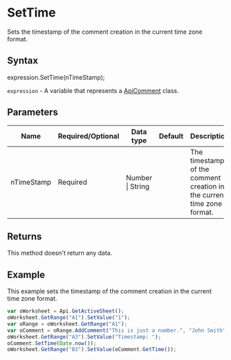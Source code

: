 # SetTime

Sets the timestamp of the comment creation in the current time zone format.

## Syntax

expression.SetTime(nTimeStamp);

`expression` - A variable that represents a [ApiComment](../ApiComment.md) class.

## Parameters

| **Name** | **Required/Optional** | **Data type** | **Default** | **Description** |
| ------------- | ------------- | ------------- | ------------- | ------------- |
| nTimeStamp | Required | Number &#124; String |  | The timestamp of the comment creation in the current time zone format. |

## Returns

This method doesn't return any data.

## Example

This example sets the timestamp of the comment creation in the current time zone format.

```javascript
var oWorksheet = Api.GetActiveSheet();
oWorksheet.GetRange("A1").SetValue("1");
var oRange = oWorksheet.GetRange("A1");
var oComment = oRange.AddComment("This is just a number.", "John Smith");
oWorksheet.GetRange("A3").SetValue("Timestamp: ");
oComment.SetTime(Date.now());
oWorksheet.GetRange("B3").SetValue(oComment.GetTime());
```
